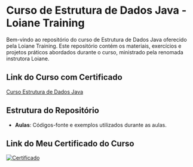 # Curso de Estrutura de Dados Java - Loiane Training

Bem-vindo ao repositório do curso de Estrutura de Dados Java oferecido pela Loiane Training. Este repositório contém os materiais, exercícios e projetos práticos abordados durante o curso, ministrado pela renomada instrutora Loiane.

## Link do Curso com Certificado

[Curso Estrutura de Dados Java](https://loiane.training/curso/estrutura-de-dados)
   
## Estrutura do Repositório

- **Aulas**: Códigos-fonte e exemplos utilizados durante as aulas.

## Link do Meu Certificado do Curso

[![Certificado](https://img.shields.io/badge/Certificado-Verde)](https://loiane.training/certificado/4DrRPuLgdVYfGCL2WwmI)
